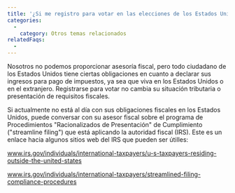 ```yaml
---
title: '¿Si me registro para votar en las elecciones de los Estados Unidos, esto hará que la autoridad fiscal (IRS) se comunique conmigo?'
categories:
  - 
    category: Otros temas relacionados
relatedFaqs:
  -
---
```

Nosotros no podemos proporcionar asesoría fiscal, pero todo ciudadano de los Estados Unidos tiene ciertas obligaciones en cuanto a declarar sus ingresos para pago de impuestos, ya sea que viva en los Estados Unidos o en el extranjero. Registrarse para votar no cambia su situación tributaria o presentación de requisitos fiscales.

Si actualmente no está al día con sus obligaciones fiscales en los Estados Unidos, puede conversar con su asesor fiscal sobre el programa de Procedimientos "Racionalizados de Presentación" de Cumplimiento ("streamline filing") que está aplicando la autoridad fiscal (IRS). Este es un enlace hacia algunos sitios web del IRS que pueden ser útilles:

www.irs.gov/individuals/international-taxpayers/u-s-taxpayers-residing-outside-the-united-states

www.irs.gov/individuals/international-taxpayers/streamlined-filing-compliance-procedures